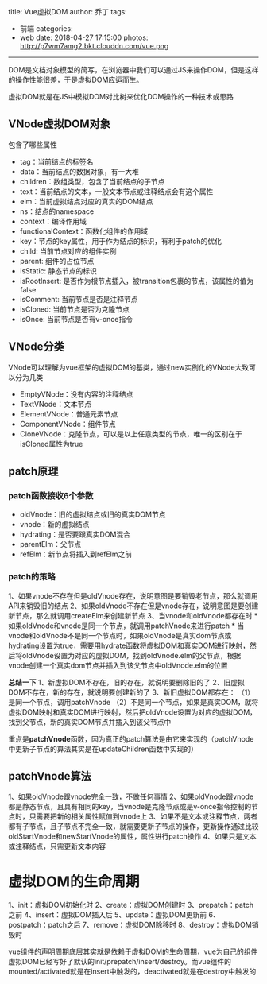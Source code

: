 title: Vue虚拟DOM
author: 乔丁
tags:
  - 前端
categories:
  - web
date: 2018-04-27 17:15:00
photos: http://p7wm7amg2.bkt.clouddn.com/vue.png
---
DOM是文档对象模型的简写，在浏览器中我们可以通过JS来操作DOM，但是这样的操作性能很差，于是虚拟DOM应运而生。

虚拟DOM就是在JS中模拟DOM对比树来优化DOM操作的一种技术或思路

## VNode虚拟DOM对象
包含了哪些属性
* tag：当前结点的标签名
* data：当前结点的数据对象，有一大堆
* children：数组类型，包含了当前结点的子节点
* text：当前结点的文本，一般文本节点或注释结点会有这个属性
* elm：当前虚拟结点对应的真实的DOM结点
* ns：结点的namespace
* context：编译作用域
* functionalContext：函数化组件的作用域
* key：节点的key属性，用于作为结点的标识，有利于patch的优化
* child: 当前节点对应的组件实例
* parent: 组件的占位节点
* isStatic: 静态节点的标识
* isRootInsert: 是否作为根节点插入，被transition包裹的节点，该属性的值为false
* isComment: 当前节点是否是注释节点
* isCloned: 当前节点是否为克隆节点
* isOnce: 当前节点是否有v-once指令

## VNode分类
VNode可以理解为vue框架的虚拟DOM的基类，通过new实例化的VNode大致可以分为几类
* EmptyVNode：没有内容的注释结点
* TextVNode：文本节点
* ElementVNode：普通元素节点
* ComponentVNode：组件节点
* CloneVNode：克隆节点，可以是以上任意类型的节点，唯一的区别在于isCloned属性为true

## patch原理
### patch函数接收6个参数
* oldVnode：旧的虚拟结点或旧的真实DOM节点
* vnode：新的虚拟结点
* hydrating：是否要跟真实DOM混合
* parentElm：父节点
* refElm：新节点将插入到refElm之前

### patch的策略
1、如果vnode不存在但是oldVnode存在，说明意图是要销毁老节点，那么就调用API来销毁旧的结点
2、如果oldVnode不存在但是vnode存在，说明意图是要创建新节点，那么就调用createElm来创建新节点
3、当vnode和oldVnode都存在时
	* 如果oldVnode和vnode是同一个节点，就调用patchVnode来进行patch
	* 当vnode和oldVnode不是同一个节点时，如果oldVnode是真实dom节点或hydrating设置为true，需要用hydrate函数将虚拟DOM和真实DOM进行映射，然后将oldVnode设置为对应的虚拟DOM，找到oldVnode.elm的父节点，根据vnode创建一个真实dom节点并插入到该父节点中oldVnode.elm的位置

**总结一下**
1、新虚拟DOM不存在，旧的存在，就说明要删除旧的了
2、旧虚拟DOM不存在，新的存在，就说明要创建新的了
3、新旧虚拟DOM都存在：
	（1）是同一个节点，调用patchVnode
	（2）不是同一个节点，如果是真实DOM，就将虚拟DOM映射和真实DOM进行映射，然后把oldVnode设置为对应的虚拟DOM，找到父节点，新的真实DOM节点并插入到该父节点中


重点是**patchVnode**函数，因为真正的patch算法是由它来实现的（patchVnode中更新子节点的算法其实是在updateChildren函数中实现的）

## patchVnode算法
1、如果oldVnode跟vnode完全一致，不做任何事情
2、如果oldVnode跟vnode都是静态节点，且具有相同的key，当vnode是克隆节点或是v-once指令控制的节点时，只需要把新的相关属性赋值到vnode上
3、如果不是文本或注释节点，两者都有子节点，且子节点不完全一致，就需要更新子节点的操作，更新操作通过比较oldStartVnode和newStartVnode的属性，属性进行patch操作
4、如果只是文本或注释结点，只需更新文本内容


# 虚拟DOM的生命周期
1、init：虚拟DOM初始化时
2、create：虚拟DOM创建时
3、prepatch：patch之前
4、insert：虚拟DOM插入后
5、update：虚拟DOM更新前
6、postpatch：patch之后
7、remove：虚拟DOM除移时
8、destroy：虚拟DOM销毁时

vue组件的声明周期底层其实就是依赖于虚拟DOM的生命周期，vue为自己的组件虚拟DOM已经写好了默认的init/prepatch/insert/destroy。而vue组件的mounted/activated就是在insert中触发的，deactivated就是在destroy中触发的
